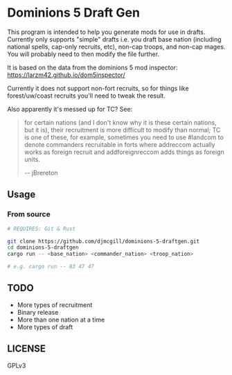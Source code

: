 # Dominions 5 Draft Gen

This program is intended to help you generate mods for use in drafts. Currently only supports "simple" drafts i.e. you draft base nation (including national spells, cap-only recruits, etc), non-cap troops, and non-cap mages.
You will probably need to then modify the file further.

It is based on the data from the dominions 5 mod inspector: https://larzm42.github.io/dom5inspector/

Currently it does not support non-fort recruits, so for things like forest/uw/coast recruits you'll need to tweak the result.

Also apparently it's messed up for TC? See:
> for certain nations (and I don't know why it is these certain nations, but it is), their recruitment is more difficult to modify than normal; TC is one of these, for example, sometimes you need to use #landcom to denote commanders recruitable in forts where addreccom actually works as foreign recruit and addforeignreccom adds things as foreign units.
>
> -- jBrereton

## Usage
### From source
```bash
# REQUIRES: Git & Rust

git clone https://github.com/djmcgill/dominions-5-draftgen.git
cd dominions-5-draftgen
cargo run -- <base_nation> <commander_nation> <troop_nation>

# e.g. cargo run -- 83 47 47
```

## TODO
- More types of recruitment
- Binary release
- More than one nation at a time
- More types of draft

## LICENSE
GPLv3
